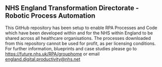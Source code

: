## NHS England Transformation Directorate - Robotic Process Automation 

This GitHub repository has been setup to enable RPA Processes and Code which have been developed within and for the NHS within England to be shared across all healthcare organisations. The processes downloaded from this repository cannot be used for profit, as per licensing conditions.
For further information, blueprints and case studies please go to https://future.nhs.uk/RPA/grouphome or email england.digital.productivity@nhs.net 
